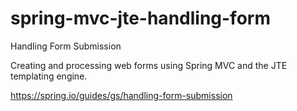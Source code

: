 # spring-mvc-jte-handling-form

Handling Form Submission

Creating and processing web forms using Spring MVC and the JTE templating engine.

https://spring.io/guides/gs/handling-form-submission
